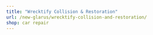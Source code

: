 ```yaml
---
title: "Wrecktify Collision & Restoration"
url: /new-glarus/wrecktify-collision-and-restoration/
shop: car repair
---
```

